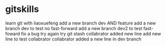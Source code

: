 # gitskills
learn git with liaoxuefeng
add a new branch dev AND feature
add a new branch dev to test no fast-forward
add a new branch dev2 to test fast-foward
fix a bug
try again
try git stash
collabrator added new line
add new line to test collabrator
collabrator added a new line in dev branch
